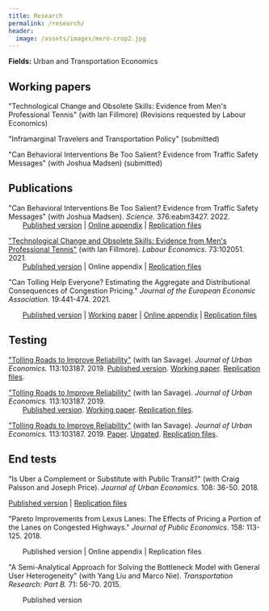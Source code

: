 ```yaml
---
title: Research
permalink: /research/
header:
  image: /assets/images/moro-crop2.jpg
---
```


**Fields:** Urban and Transportation Economics

<!-- **Interests:** Energy markets and climate change. Water management. Fisheries policy. The impact of environmental quality on market outcomes. -->

## Working papers

"Technological Change and Obsolete Skills: Evidence from Men's Professional Tennis" (with Ian Fillmore) (Revisions requested by Labour Economics)

"Inframarginal Travelers and Transportation Policy" (submitted)

"Can Behavioral Interventions Be Too Salient? Evidence from Traffic Safety Messages" (with Joshua Madsen) (submitted)

<!-- ## Selected works in progress -->


## Publications

"Can Behavioral Interventions Be Too Salient? Evidence from Traffic Safety Messages" (with Joshua Madsen). *Science.* 376:eabm3427. 2022.       
&ensp;&ensp;&ensp;&ensp;[Published version](https://doi.org/10.1126/science.abm3427) &#124; [Online appendix](https://www.science.org/doi/suppl/10.1126/science.abm3427/suppl_file/science.abm3427_sm.pdf) &#124; [Replication files](https://doi.org/10.5683/SP3/MCH1EF)

["Technological Change and Obsolete Skills: Evidence from Men's Professional Tennis"](/documents/Fillmore%20Hall%20-%20Labour%20-%20WP%20-%202021.pdf) (with Ian Fillmore). *Labour Economics.* 73:102051. 2021.  
&ensp;&ensp;&ensp;&ensp;[Published version](https://doi.org/10.1016/j.labeco.2021.102051) &#124; Online appendix &#124; [Replication files](http://doi.org/10.3886/E149621V2)


"Can Tolling Help Everyone? Estimating the Aggregate and Distributional Consequences of Congestion Pricing." *Journal of the European Economic Association.* 19:441-474. 2021.

&ensp;&ensp;&ensp;&ensp;[Published version](https://academic.oup.com/jeea/advance-article/doi/10.1093/jeea/jvz082/5721772?guestAccessKey=7c81a42d-0138-4fbf-94bc-046eea00b320) &#124; [Working paper](/documents/Hall%20-%20JEEA%20-%20WP%20-%202020.pdf) &#124; [Online appendix](http://individual.utoronto.ca/jhall/documents/Hall%20-%20JEEA%20-%20Appendix%20-%202020.pdf) &#124; [Replication files](https://doi.org/10.5683/SP2/RZS1FL)

## Testing
["Tolling Roads to Improve Reliability"](https://tspace.library.utoronto.ca/bitstream/1807/97220/1/Hall%20and%20Savage%20-%20JUE%20-%20WP%20-%202019.pdf) (with Ian Savage). *Journal of Urban Economics.* 113:103187. 2019. [Published version](https://doi.org/10.1016/j.jue.2019.103187). [Working paper](/documents/Hall%20and%20Savage%20-%20JUE%20-%20WP%20-%202019.pdf). [Replication files](https://doi.org/10.3886/E115489V1).

["Tolling Roads to Improve Reliability"](https://tspace.library.utoronto.ca/bitstream/1807/97220/1/Hall%20and%20Savage%20-%20JUE%20-%20WP%20-%202019.pdf) (with Ian Savage). *Journal of Urban Economics.* 113:103187. 2019.  
&ensp;&ensp;&ensp;&ensp;[Published version](https://doi.org/10.1016/j.jue.2019.103187). [Working paper](/documents/Hall%20and%20Savage%20-%20JUE%20-%20WP%20-%202019.pdf). [Replication files](https://doi.org/10.3886/E115489V1).

["Tolling Roads to Improve Reliability"](https://tspace.library.utoronto.ca/bitstream/1807/97220/1/Hall%20and%20Savage%20-%20JUE%20-%20WP%20-%202019.pdf) (with Ian Savage). *Journal of Urban Economics.* 113:103187. 2019. [Paper](https://doi.org/10.1016/j.jue.2019.103187). [Ungated](/documents/Hall%20and%20Savage%20-%20JUE%20-%20WP%20-%202019.pdf). [Replication files](https://doi.org/10.3886/E115489V1).

## End tests

"Is Uber a Complement or Substitute with Public Transit?" (with Craig Palsson and Joseph Price). *Journal of Urban Economics.* 108: 36-50. 2018.

[Published version](https://doi.org/10.1016/j.jue.2018.09.003) &#124; [Replication files](https://doi.org/10.3886/E115490V3)

"Pareto Improvements from Lexus Lanes: The Effects of Pricing a Portion of the Lanes on Congested Highways." *Journal of Public Economics.* 158: 113-125. 2018.
    
&ensp;&ensp;&ensp;&ensp;Published version &#124; Online appendix &#124; Replication files

"A Semi-Analytical Approach for Solving the Bottleneck Model with General User Heterogeneity" (with Yang Liu and Marco Nie). *Transportation Research: Part B.* 71: 56-70. 2015.

&ensp;&ensp;&ensp;&ensp;Published version
